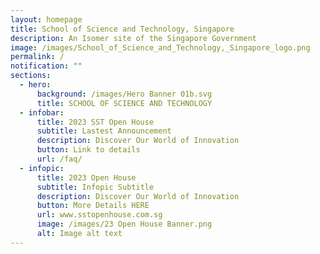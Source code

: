 ```yaml
---
layout: homepage
title: School of Science and Technology, Singapore
description: An Isomer site of the Singapore Government
image: /images/School_of_Science_and_Technology,_Singapore_logo.png
permalink: /
notification: ""
sections:
  - hero:
      background: /images/Hero Banner 01b.svg
      title: SCHOOL OF SCIENCE AND TECHNOLOGY
  - infobar:
      title: 2023 SST Open House
      subtitle: Lastest Announcement
      description: Discover Our World of Innovation
      button: Link to details
      url: /faq/
  - infopic:
      title: 2023 Open House
      subtitle: Infopic Subtitle
      description: Discover Our World of Innovation
      button: More Details HERE
      url: www.sstopenhouse.com.sg
      image: /images/23 Open House Banner.png
      alt: Image alt text
---
```

